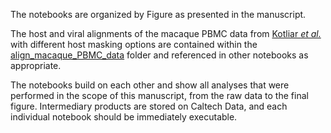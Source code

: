 The notebooks are organized by Figure as presented in the manuscript.

The host and viral alignments of the macaque PBMC data from [Kotliar _et al._](https://www.cell.com/cell/pdf/S0092-8674(20)31308-8.pdf) with different host masking options are contained within the [align_macaque_PBMC_data](https://github.com/pachterlab/LSCHWCP_2023/tree/main/Notebooks/align_macaque_PBMC_data) folder and referenced in other notebooks as appropriate.

The notebooks build on each other and show all analyses that were performed in the scope of this manuscript, from the raw data to the final figure. Intermediary products are stored on Caltech Data, and each individual notebook should be immediately executable.
